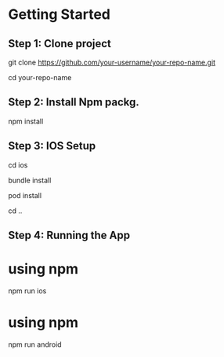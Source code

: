 # Getting Started

## Step 1: Clone project
git clone https://github.com/your-username/your-repo-name.git

cd your-repo-name

## Step 2: Install Npm packg.
npm install


## Step 3: IOS Setup
cd ios

bundle install

pod install

cd ..

## Step 4: Running the App

# using npm
npm run ios

# using npm
npm run android